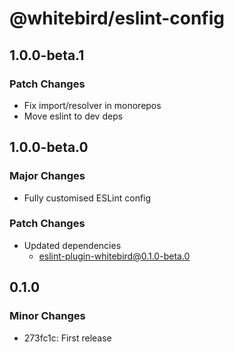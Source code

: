 # @whitebird/eslint-config

## 1.0.0-beta.1

### Patch Changes

- Fix import/resolver in monorepos
- Move eslint to dev deps

## 1.0.0-beta.0

### Major Changes

- Fully customised ESLint config

### Patch Changes

- Updated dependencies
  - eslint-plugin-whitebird@0.1.0-beta.0

## 0.1.0

### Minor Changes

- 273fc1c: First release
